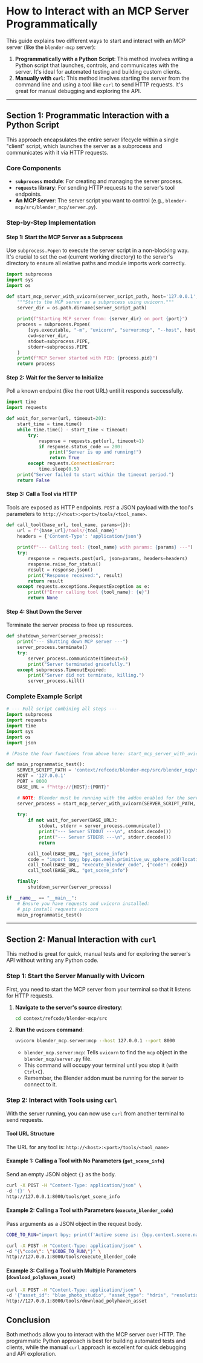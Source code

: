 # How to Interact with an MCP Server Programmatically

This guide explains two different ways to start and interact with an MCP server (like the `blender-mcp` server):
1.  **Programmatically with a Python Script**: This method involves writing a Python script that launches, controls, and communicates with the server. It's ideal for automated testing and building custom clients.
2.  **Manually with `curl`**: This method involves starting the server from the command line and using a tool like `curl` to send HTTP requests. It's great for manual debugging and exploring the API.

---

## Section 1: Programmatic Interaction with a Python Script

This approach encapsulates the entire server lifecycle within a single "client" script, which launches the server as a subprocess and communicates with it via HTTP requests.

### Core Components
-   **`subprocess` module**: For creating and managing the server process.
-   **`requests` library**: For sending HTTP requests to the server's tool endpoints.
-   **An MCP Server**: The server script you want to control (e.g., `blender-mcp/src/blender_mcp/server.py`).

### Step-by-Step Implementation

#### Step 1: Start the MCP Server as a Subprocess
Use `subprocess.Popen` to execute the server script in a non-blocking way. It's crucial to set the `cwd` (current working directory) to the server's directory to ensure all relative paths and module imports work correctly.

```python
import subprocess
import sys
import os

def start_mcp_server_with_uvicorn(server_script_path, host='127.0.0.1', port=8000):
    """Starts the MCP server as a subprocess using uvicorn."""
    server_dir = os.path.dirname(server_script_path)
    
    print(f"Starting MCP server from: {server_dir} on port {port}")
    process = subprocess.Popen(
        [sys.executable, "-m", "uvicorn", "server:mcp", "--host", host, "--port", str(port)],
        cwd=server_dir,
        stdout=subprocess.PIPE,
        stderr=subprocess.PIPE
    )
    print(f"MCP Server started with PID: {process.pid}")
    return process
```

#### Step 2: Wait for the Server to Initialize
Poll a known endpoint (like the root URL) until it responds successfully.

```python
import time
import requests

def wait_for_server(url, timeout=20):
    start_time = time.time()
    while time.time() - start_time < timeout:
        try:
            response = requests.get(url, timeout=1)
            if response.status_code == 200:
                print("Server is up and running!")
                return True
        except requests.ConnectionError:
            time.sleep(0.5)
    print("Server failed to start within the timeout period.")
    return False
```

#### Step 3: Call a Tool via HTTP
Tools are exposed as HTTP endpoints. `POST` a JSON payload with the tool's parameters to `http://<host>:<port>/tools/<tool_name>`.

```python
def call_tool(base_url, tool_name, params={}):
    url = f"{base_url}/tools/{tool_name}"
    headers = {'Content-Type': 'application/json'}
    
    print(f"--- Calling tool: {tool_name} with params: {params} ---")
    try:
        response = requests.post(url, json=params, headers=headers)
        response.raise_for_status()
        result = response.json()
        print("Response received:", result)
        return result
    except requests.exceptions.RequestException as e:
        print(f"Error calling tool {tool_name}: {e}")
        return None
```

#### Step 4: Shut Down the Server
Terminate the server process to free up resources.

```python
def shutdown_server(server_process):
    print("--- Shutting down MCP server ---")
    server_process.terminate()
    try:
        server_process.communicate(timeout=5)
        print("Server terminated gracefully.")
    except subprocess.TimeoutExpired:
        print("Server did not terminate, killing.")
        server_process.kill()
```

### Complete Example Script

```python
# --- Full script combining all steps ---
import subprocess
import requests
import time
import sys
import os
import json

# (Paste the four functions from above here: start_mcp_server_with_uvicorn, wait_for_server, call_tool, shutdown_server)

def main_programmatic_test():
    SERVER_SCRIPT_PATH = 'context/refcode/blender-mcp/src/blender_mcp/server.py'
    HOST = '127.0.0.1'
    PORT = 8000
    BASE_URL = f"http://{HOST}:{PORT}"

    # NOTE: Blender must be running with the addon enabled for the server to connect to it.
    server_process = start_mcp_server_with_uvicorn(SERVER_SCRIPT_PATH, host=HOST, port=PORT)
    
    try:
        if not wait_for_server(BASE_URL):
            stdout, stderr = server_process.communicate()
            print("--- Server STDOUT ---\n", stdout.decode())
            print("--- Server STDERR ---\n", stderr.decode())
            return

        call_tool(BASE_URL, "get_scene_info")
        code = "import bpy; bpy.ops.mesh.primitive_uv_sphere_add(location=(0, 0, 5))"
        call_tool(BASE_URL, "execute_blender_code", {"code": code})
        call_tool(BASE_URL, "get_scene_info")

    finally:
        shutdown_server(server_process)

if __name__ == "__main__":
    # Ensure you have requests and uvicorn installed:
    # pip install requests uvicorn
    main_programmatic_test()
```

---

## Section 2: Manual Interaction with `curl`

This method is great for quick, manual tests and for exploring the server's API without writing any Python code.

### Step 1: Start the Server Manually with Uvicorn
First, you need to start the MCP server from your terminal so that it listens for HTTP requests.

1.  **Navigate to the server's source directory**:
    ```bash
    cd context/refcode/blender-mcp/src
    ```

2.  **Run the `uvicorn` command**:
    ```bash
    uvicorn blender_mcp.server:mcp --host 127.0.0.1 --port 8000
    ```
    -   `blender_mcp.server:mcp`: Tells `uvicorn` to find the `mcp` object in the `blender_mcp/server.py` file.
    -   This command will occupy your terminal until you stop it (with `Ctrl+C`).
    -   Remember, the Blender addon must be running for the server to connect to it.

### Step 2: Interact with Tools using `curl`
With the server running, you can now use `curl` from another terminal to send requests.

#### Tool URL Structure
The URL for any tool is: `http://<host>:<port>/tools/<tool_name>`

#### Example 1: Calling a Tool with No Parameters (`get_scene_info`)
Send an empty JSON object `{}` as the body.

```bash
curl -X POST -H "Content-Type: application/json" \
-d '{}' \
http://127.0.0.1:8000/tools/get_scene_info
```

#### Example 2: Calling a Tool with Parameters (`execute_blender_code`)
Pass arguments as a JSON object in the request body.

```bash
CODE_TO_RUN="import bpy; print(f'Active scene is: {bpy.context.scene.name}')"

curl -X POST -H "Content-Type: application/json" \
-d "{\"code\": \"$CODE_TO_RUN\"}" \
http://127.0.0.1:8000/tools/execute_blender_code
```

#### Example 3: Calling a Tool with Multiple Parameters (`download_polyhaven_asset`)

```bash
curl -X POST -H "Content-Type: application/json" \
-d '{"asset_id": "blue_photo_studio", "asset_type": "hdris", "resolution": "1k"}' \
http://127.0.0.1:8000/tools/download_polyhaven_asset
```

## Conclusion

Both methods allow you to interact with the MCP server over HTTP. The programmatic Python approach is best for building automated tests and clients, while the manual `curl` approach is excellent for quick debugging and API exploration.
